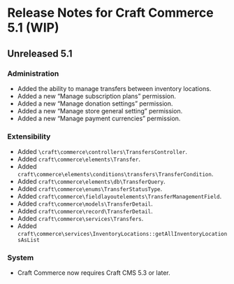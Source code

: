 # Release Notes for Craft Commerce 5.1 (WIP)

## Unreleased 5.1

### Administration
- Added the ability to manage transfers between inventory locations.
- Added a new “Manage subscription plans” permission.
- Added a new “Manage donation settings” permission.
- Added a new “Manage store general setting” permission.
- Added a new “Manage payment currencies” permission.

### Extensibility

- Added `\craft\commerce\controllers\TransfersController`.
- Added `craft\commerce\elements\Transfer`.
- Added `craft\commerce\elements\conditions\transfers\TransferCondition`.
- Added `craft\commerce\elements\db\TransferQuery`.
- Added `craft\commerce\enums\TransferStatusType`.
- Added `craft\commerce\fieldlayoutelements\TransferManagementField`.
- Added `craft\commerce\models\TransferDetail`.
- Added `craft\commerce\record\TransferDetail`.
- Added `craft\commerce\services\Transfers`.
- Added `craft\commerce\services\InventoryLocations::getAllInventoryLocationsAsList`

### System
- Craft Commerce now requires Craft CMS 5.3 or later.